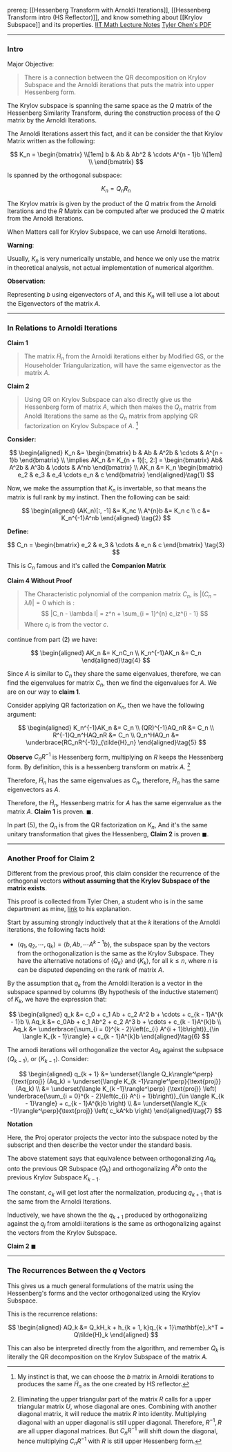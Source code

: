 prereq: 
[[Hessenberg Transform with Arnoldi Iterations]], 
[[Hessenberg Transform intro (HS Reflector)]], 
and know something about 
[[Krylov Subspace]] and its properties. 
[IIT Math Lecture Notes](http://www.math.iit.edu/~fass/477577_Chapter_14.pdf)
[Tyler Chen's PDF](https://chen.pw/research/cg/cg.pdf)

---
### **Intro**

Major Objective: 

> There is a connection between the QR decomposition on Krylov Subspace and the Arnoldi iterations that puts the matrix into upper Hessenberg form. 

The Krylov subspace is spanning the same space as the $Q$ matrix of the Hessenberg Similarity Transform, during the construction process of the $Q$ matrix by the Arnoldi Iterations. 

The Arnoldi Iterations assert this fact, and it can be consider the that Krylov Matrix written as the following: 

$$
K_n = 
\begin{bmatrix}
	\\[1em]
	b & Ab & Ab^2 & \cdots A^{n - 1}b
	\\[1em]
	\\
\end{bmatrix}
$$

Is spanned by the orthogonal subspace: 

$$
K_n = Q_nR_n
$$

The Krylov matrix is given by the product of the $Q$ matrix from the Arnoldi Iterations and the $R$ Matrix can be computed after we produced the $Q$ matrix from the Arnoldi Iterations. 

When Matters call for Krylov Subspace, we can use Arnoldi Iterations. 

**Warning**: 

Usually, $K_n$ is very numerically unstable, and hence we only use the matrix in theoretical analysis, not actual implementation of numerical algorithm. 

**Observation**:

Representing $b$ using eigenvectors of $A$, and this $K_n$ will tell use a lot about the Eigenvectors of the matrix $A$. 


---
### **In Relations to Arnoldi Iterations**

**Claim 1**

> The matrix $\tilde{H}_{n}$ from the Arnoldi iterations either by Modified GS, or the Householder Triangularization, will have the same eigenvector as the matrix $A$. 

**Claim 2**

> Using QR on Krylov Subspace can also directly give us the Hessenberg form of matrix $A$, which then makes the $Q_n$ matrix from Anoldi Iterations the same as the $Q_n$ matrix from applying QR factorization on Krylov Subspace of $A$. [^1]

**Consider:**

$$
\begin{aligned}
	K_n &= \begin{bmatrix}
	b & Ab & A^2b & \cdots & A^{n - 1}b
	\end{bmatrix}
	\\
	\implies 
	AK_n &= K_{n + 1}[:, 2:] = \begin{bmatrix}
		Ab& A^2b & A^3b & \cdots & A^nb
	\end{bmatrix}
	\\
	AK_n &= K_n \begin{bmatrix}
		e_2 & e_3 & e_4 \cdots e_n & c
	\end{bmatrix}
\end{aligned}\tag{1}
$$

Now, we make the assumption that $K_n$ is invertable, so that means the matrix is full rank by my instinct. Then the following can be said: 

$$
\begin{aligned}
	(AK_n)[:, -1] &= K_nc
	\\
	A^{n}b &= K_n c
	\\
	c &= K_n^{-1}A^nb
\end{aligned}
\tag{2}
$$

**Define:** 

$$
C_n = \begin{bmatrix}
	e_2 & e_3 & \cdots & e_n & c
\end{bmatrix}
\tag{3}
$$

This is $C_n$ famous and it's called the **Companion Matrix**

**Claim 4 Without Proof**

> The Characteristic polynomial of the companion matrix $C_n$, is $|(C_n - \lambda I)| = 0$ which is : 
> $$
> 	|C_n - \lambda I| = z^n + \sum_{i = 1}^{n} c_iz^{i - 1}
> $$
> Where $c_i$ is from the vector $c$. 


continue from part (2) we have: 

$$
\begin{aligned}
	AK_n &= K_nC_n
	\\
	K_n^{-1}AK_n &= C_n
\end{aligned}\tag{4}
$$

Since $A$ is similar to $C_n$ they share the same eigenvalues, therefore, we can find the eigenvalues for matrix $C_n$, then we find the eigenvalues for $A$. We are on our way to **claim 1**. 

Consider applying QR factorization on $K_n$, then we have the following argument: 

$$
\begin{aligned}
	K_n^{-1}AK_n &= C_n	
	\\
	(QR)^{-1}AQ_nR &= C_n
	\\
	R^{-1}Q_n^HAQ_nR &= C_n
	\\
	Q_n^HAQ_n &= \underbrace{RC_nR^{-1}}_{\tilde{H}_n}
\end{aligned}\tag{5}
$$

**Observe**
$C_nR^{-1}$ is Hessenberg form, multiplying on $R$ keeps the Hessenberg form. By definition, this is a hessenberg transform on matrix $A$. [^2]


Therefore, $\tilde{H}_n$ has the same eigenvalues as $C_n$, therefore, $\tilde{H}_n$ has the same eigenvectors as $A$. 

Therefore, the $\tilde{H}_n$, Hessenberg matrix for $A$ has the same eigenvalue as the matrix $A$. **Claim 1** is proven. $\blacksquare$. 

In part (5), the $Q_n$ is from the QR factorization on $K_n$, And it's the same unitary transformation that gives the Hessenberg, **Claim 2** is proven $\blacksquare$. 


---
### **Another Proof for Claim 2**

Different from the previous proof, this claim consider the recurrence of the orthogonal vectors **without assuming that the Krylov Subspace of the matrix exists**. 

This proof is collected from Tyler Chen, a student who is in the same department as mine, [link](https://chen.pw/research/cg/arnoldi_lanczos.html) to his explanation. 

Start by assuming strongly inductively that at the $k$ iterations of the Arnoldi iterations, the following facts hold: 

* $\langle q_1, q_2, \cdots, q_k\rangle = \langle b, Ab, \cdots A^{k - 1}b\rangle$, the subspace span by the vectors from the orthogonalization is the same as the Krylov Subspace. They have the alternative notations of $\langle Q_k\rangle$ and $\langle K_{k}\rangle$, for all $k \le n$, where $n$ is can be disputed depending on the rank of matrix $A$. 

By the assumption that $q_k$ from the Arnoldi Iteration is a vector in the subspace spanned by columns (By hypothesis of the inductive statement) of $K_{k}$, we have the expression that:  

$$
\begin{aligned}
	q_k &= c_0 + c_1 Ab + c_2 A^2 b + \cdots + c_{k - 1}A^{k - 1}b
	\\
	Aq_k &= c_0Ab + c_1 Ab^2 + c_2 A^3 b + \cdots + c_{k - 1}A^{k}b
	\\
	Aq_k &= \underbrace{\sum_{i = 0}^{k - 2}\left(c_{i} A^{i + 1}b\right)}_{\in \langle K_{k - 1}\rangle}
	+ c_{k - 1}A^{k}b
\end{aligned}\tag{6}
$$

The arnodi iterations will orthogonalize the vector $Aq_k$ against the subpsace $\langle Q_{k - 1}\rangle$, or $\langle K_{k - 1}\rangle$. Consider: 

$$
\begin{aligned}
	q_{k + 1} &= \underset{\langle Q_k\rangle^\perp}{\text{proj}}
	(Aq_k) = \underset{\langle K_{k -1}\rangle^\perp}{\text{proj}}(Aq_k)
	\\
	&= \underset{\langle K_{k -1}\rangle^\perp}
	{\text{proj}}
	\left(
		\underbrace{\sum_{i = 0}^{k - 2}\left(c_{i} A^{i + 1}b\right)}_{\in \langle K_{k - 1}\rangle}
		+ c_{k - 1}A^{k}b
	\right)
	\\
	&= 
	\underset{\langle K_{k -1}\rangle^\perp}{\text{proj}}
	\left(
		c_kA^kb
	\right)
\end{aligned}\tag{7}
$$

**Notation** 

Here, the $\text{Proj}$ operator projects the vector into the subspace noted by the subscript and then describe the vector under the standard basis.

The above statement says that equivalence between orthogonalizing $Aq_k$ onto the previous QR Subspace ($Q_k$) and orthogonalizing $A^kb$ onto the previous Krylov Subspace $K_{k - 1}$. 

The constant, $c_k$ will get lost after the normalization, producing $q_{k + 1}$ that is the same from the Arnoldi Iterations. 

Inductively, we have shown the the $q_{k + 1}$ produced by orthogonalizing against the $q_j$ from arnoldi iterations is the same as orthogonalizing against the vectors from the Krylov Subspace. 

**Claim 2** $\blacksquare$ 



---
### **The Recurrences Between the $q$ Vectors**

This gives us a much general formulations of the matrix using the Hessenberg's forms and the vector orthogonalized using the Krylov Subspace. 

This is the recurrence relations: 

$$
\begin{aligned}
	AQ_k &= Q_kH_k + h_{k + 1, k}q_{k + 1}\mathbf{e}_k^T = Q\tilde{H}_k 
\end{aligned}
$$

This can also be interpreted directly from the algorithm, and remember $Q_k$ is literally the QR decomposition on the Krylov Subspace of the matrix $A$.



[^1]: My instinct is that, we can choose the $b$ matrix in Arnoldi iterations to produces the same $\tilde{H}_n$ as the one created by HS reflector.  
[^2]: Eliminating the upper triangular part of the matrix $R$ calls for a upper triangular matrix $U$, whose diagonal are ones. Combining with another diagonal matrix, it will reduce the matrix $R$ into identity. Multiplying diagonal with an upper diagonal is still upper diagonal. Therefore, $R^{-1}, R$ are all upper diagonal matrices. But $C_nR^{-1}$ will shift down the diagonal, hence multiplying $C_nR^{-1}$ with $R$ is still upper Hessenberg form. 